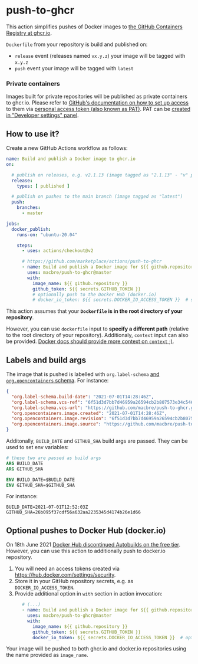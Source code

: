 # push-to-ghcr
This action simplifies pushes of Docker images to [the GitHub Containers Registry at ghcr.io](https://docs.github.com/en/packages/working-with-a-github-packages-registry/working-with-the-container-registry).

`Dockerfile` from your repository is build and published on:

* `release` event (releases named `vx.y.z`) your image will be tagged with `x.y.z`
* `push` event your image will be tagged with `latest`

### Private containers

Images built for private repositories will be published as private containers to ghcr.io. Please refer to [GitHub's documentation on how to set up access](https://docs.github.com/en/packages/working-with-a-github-packages-registry/working-with-the-container-registry#authenticating-to-the-container-registry) to them via [personal access token (also known as PAT)](https://docs.github.com/en/github/authenticating-to-github/keeping-your-account-and-data-secure/creating-a-personal-access-token). PAT can be [created in "Developer settings" panel](https://github.com/settings/tokens).

## How to use it?

Create a new GitHub Actions workflow as follows:

```yaml
name: Build and publish a Docker image to ghcr.io
on:

  # publish on releases, e.g. v2.1.13 (image tagged as "2.1.13" - "v" prefix is removed)
  release:
    types: [ published ]

  # publish on pushes to the main branch (image tagged as "latest")
  push:
    branches:
      - master

jobs:
  docker_publish:
    runs-on: "ubuntu-20.04"

    steps:
      - uses: actions/checkout@v2

      # https://github.com/marketplace/actions/push-to-ghcr
      - name: Build and publish a Docker image for ${{ github.repository }}
        uses: macbre/push-to-ghcr@master
        with:
          image_name: ${{ github.repository }}
          github_token: ${{ secrets.GITHUB_TOKEN }}
          # optionally push to the Docker Hub (docker.io)
          # docker_io_token: ${{ secrets.DOCKER_IO_ACCESS_TOKEN }}  # see https://hub.docker.com/settings/security
```

This action assumes that your **`Dockerfile` is in the root directory of your repository**.

However, you can use `dockerfile` input to **specify a different path** (relative to the root directory of your repository). Additionaly, `context` input can also be provided. [Docker docs should provide more context on `context` ;)](https://docs.docker.com/engine/reference/commandline/build/).

## Labels and build args

The image that is pushed is labelled with `org.label-schema` [and `org.opencontainers` schema](https://github.com/opencontainers/image-spec/blob/master/annotations.md#pre-defined-annotation-keys). For instance:

```json
{
  "org.label-schema.build-date": "2021-07-01T14:28:46Z",
  "org.label-schema.vcs-ref": "6f51d3d7bb7d46959a26594cb2b807573e34c546",
  "org.label-schema.vcs-url": "https://github.com/macbre/push-to-ghcr.git",
  "org.opencontainers.image.created": "2021-07-01T14:28:46Z",
  "org.opencontainers.image.revision": "6f51d3d7bb7d46959a26594cb2b807573e34c546",
  "org.opencontainers.image.source": "https://github.com/macbre/push-to-ghcr.git"
}
```

Additonally, `BUILD_DATE` and `GITHUB_SHA` build args are passed. They can be used to set env variables:

```Dockerfile
# these two are passed as build args
ARG BUILD_DATE
ARG GITHUB_SHA

ENV BUILD_DATE=$BUILD_DATE
ENV GITHUB_SHA=$GITHUB_SHA
```

For instance:

```
BUILD_DATE=2021-07-01T12:52:03Z
GITHUB_SHA=26b095f37cdf56a632aa2235345d4174b26e1d66
```

## Optional pushes to Docker Hub (docker.io)

On 18th June 2021 [Docker Hub discontinued Autobuilds on the free tier](https://www.docker.com/blog/changes-to-docker-hub-autobuilds/). However, you can use this action to additionally push to docker.io repository.

1. You will need an access tokens created via https://hub.docker.com/settings/security.
2. Store it in your GitHub repository secrets, e.g. as `DOCKER_IO_ACCESS_TOKEN`.
3. Provide additional option in `with` section in action invocation:

```yaml
      # (...)
      - name: Build and publish a Docker image for ${{ github.repository }}
        uses: macbre/push-to-ghcr@master
        with:
          image_name: ${{ github.repository }}
          github_token: ${{ secrets.GITHUB_TOKEN }}
          docker_io_token: ${{ secrets.DOCKER_IO_ACCESS_TOKEN }}  # optionally push to the Docker Hub (docker.io)\
```

Your image will be pushed to both ghcr.io and docker.io repositories using the name provided as `image_name`.
